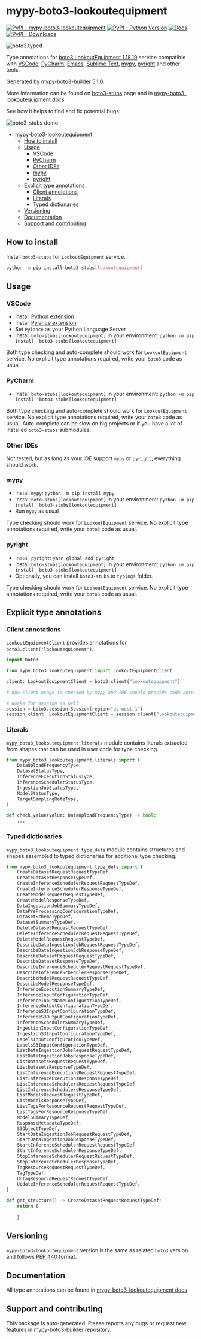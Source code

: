 <a id="mypy-boto3-lookoutequipment"></a>

# mypy-boto3-lookoutequipment

[![PyPI - mypy-boto3-lookoutequipment](https://img.shields.io/pypi/v/mypy-boto3-lookoutequipment.svg?color=blue)](https://pypi.org/project/mypy-boto3-lookoutequipment)
[![PyPI - Python Version](https://img.shields.io/pypi/pyversions/mypy-boto3-lookoutequipment.svg?color=blue)](https://pypi.org/project/mypy-boto3-lookoutequipment)
[![Docs](https://img.shields.io/readthedocs/mypy-boto3-builder.svg?color=blue)](https://mypy-boto3-builder.readthedocs.io/)
[![PyPI - Downloads](https://img.shields.io/pypi/dw/mypy-boto3-lookoutequipment?color=blue)](https://pypistats.org/packages/mypy-boto3-lookoutequipment)

![boto3.typed](https://github.com/vemel/mypy_boto3_builder/raw/master/logo.png)

Type annotations for
[boto3.LookoutEquipment 1.18.19](https://boto3.amazonaws.com/v1/documentation/api/1.18.19/reference/services/lookoutequipment.html#LookoutEquipment)
service compatible with [VSCode](https://code.visualstudio.com/),
[PyCharm](https://www.jetbrains.com/pycharm/),
[Emacs](https://www.gnu.org/software/emacs/),
[Sublime Text](https://www.sublimetext.com/),
[mypy](https://github.com/python/mypy),
[pyright](https://github.com/microsoft/pyright) and other tools.

Generated by
[mypy-boto3-builder 5.1.0](https://github.com/vemel/mypy_boto3_builder).

More information can be found on
[boto3-stubs](https://pypi.org/project/boto3-stubs/) page and in
[mypy-boto3-lookoutequipment docs](https://vemel.github.io/boto3_stubs_docs/mypy_boto3_lookoutequipment/)

See how it helps to find and fix potential bugs:

![boto3-stubs demo](https://github.com/vemel/mypy_boto3_builder/raw/master/demo.gif)

- [mypy-boto3-lookoutequipment](#mypy-boto3-lookoutequipment)
  - [How to install](#how-to-install)
  - [Usage](#usage)
    - [VSCode](#vscode)
    - [PyCharm](#pycharm)
    - [Other IDEs](#other-ides)
    - [mypy](#mypy)
    - [pyright](#pyright)
  - [Explicit type annotations](#explicit-type-annotations)
    - [Client annotations](#client-annotations)
    - [Literals](#literals)
    - [Typed dictionaries](#typed-dictionaries)
  - [Versioning](#versioning)
  - [Documentation](#documentation)
  - [Support and contributing](#support-and-contributing)

<a id="how-to-install"></a>

## How to install

Install `boto3-stubs` for `LookoutEquipment` service.

```bash
python -m pip install boto3-stubs[lookoutequipment]
```

<a id="usage"></a>

## Usage

<a id="vscode"></a>

### VSCode

- Install
  [Python extension](https://marketplace.visualstudio.com/items?itemName=ms-python.python)
- Install
  [Pylance extension](https://marketplace.visualstudio.com/items?itemName=ms-python.vscode-pylance)
- Set `Pylance` as your Python Language Server
- Install `boto-stubs[lookoutequipment]` in your environment:
  `python -m pip install 'boto3-stubs[lookoutequipment]'`

Both type checking and auto-complete should work for `LookoutEquipment`
service. No explicit type annotations required, write your `boto3` code as
usual.

<a id="pycharm"></a>

### PyCharm

- Install `boto-stubs[lookoutequipment]` in your environment:
  `python -m pip install 'boto3-stubs[lookoutequipment]'`

Both type checking and auto-complete should work for `LookoutEquipment`
service. No explicit type annotations required, write your `boto3` code as
usual. Auto-complete can be slow on big projects or if you have a lot of
installed `boto3-stubs` submodules.

<a id="other-ides"></a>

### Other IDEs

Not tested, but as long as your IDE support `mypy` or `pyright`, everything
should work.

<a id="mypy"></a>

### mypy

- Install `mypy`: `python -m pip install mypy`
- Install `boto-stubs[lookoutequipment]` in your environment:
  `python -m pip install 'boto3-stubs[lookoutequipment]'`
- Run `mypy` as usual

Type checking should work for `LookoutEquipment` service. No explicit type
annotations required, write your `boto3` code as usual.

<a id="pyright"></a>

### pyright

- Install `pyright`: `yarn global add pyright`
- Install `boto-stubs[lookoutequipment]` in your environment:
  `python -m pip install 'boto3-stubs[lookoutequipment]'`
- Optionally, you can install `boto3-stubs` to `typings` folder.

Type checking should work for `LookoutEquipment` service. No explicit type
annotations required, write your `boto3` code as usual.

<a id="explicit-type-annotations"></a>

## Explicit type annotations

<a id="client-annotations"></a>

### Client annotations

`LookoutEquipmentClient` provides annotations for
`boto3.client("lookoutequipment")`.

```python
import boto3

from mypy_boto3_lookoutequipment import LookoutEquipmentClient

client: LookoutEquipmentClient = boto3.client("lookoutequipment")

# now client usage is checked by mypy and IDE should provide code auto-complete

# works for session as well
session = boto3.session.Session(region="us-west-1")
session_client: LookoutEquipmentClient = session.client("lookoutequipment")
```

<a id="literals"></a>

### Literals

`mypy_boto3_lookoutequipment.literals` module contains literals extracted from
shapes that can be used in user code for type checking.

```python
from mypy_boto3_lookoutequipment.literals import (
    DataUploadFrequencyType,
    DatasetStatusType,
    InferenceExecutionStatusType,
    InferenceSchedulerStatusType,
    IngestionJobStatusType,
    ModelStatusType,
    TargetSamplingRateType,
)

def check_value(value: DataUploadFrequencyType) -> bool:
    ...
```

<a id="typed-dictionaries"></a>

### Typed dictionaries

`mypy_boto3_lookoutequipment.type_defs` module contains structures and shapes
assembled to typed dictionaries for additional type checking.

```python
from mypy_boto3_lookoutequipment.type_defs import (
    CreateDatasetRequestRequestTypeDef,
    CreateDatasetResponseTypeDef,
    CreateInferenceSchedulerRequestRequestTypeDef,
    CreateInferenceSchedulerResponseTypeDef,
    CreateModelRequestRequestTypeDef,
    CreateModelResponseTypeDef,
    DataIngestionJobSummaryTypeDef,
    DataPreProcessingConfigurationTypeDef,
    DatasetSchemaTypeDef,
    DatasetSummaryTypeDef,
    DeleteDatasetRequestRequestTypeDef,
    DeleteInferenceSchedulerRequestRequestTypeDef,
    DeleteModelRequestRequestTypeDef,
    DescribeDataIngestionJobRequestRequestTypeDef,
    DescribeDataIngestionJobResponseTypeDef,
    DescribeDatasetRequestRequestTypeDef,
    DescribeDatasetResponseTypeDef,
    DescribeInferenceSchedulerRequestRequestTypeDef,
    DescribeInferenceSchedulerResponseTypeDef,
    DescribeModelRequestRequestTypeDef,
    DescribeModelResponseTypeDef,
    InferenceExecutionSummaryTypeDef,
    InferenceInputConfigurationTypeDef,
    InferenceInputNameConfigurationTypeDef,
    InferenceOutputConfigurationTypeDef,
    InferenceS3InputConfigurationTypeDef,
    InferenceS3OutputConfigurationTypeDef,
    InferenceSchedulerSummaryTypeDef,
    IngestionInputConfigurationTypeDef,
    IngestionS3InputConfigurationTypeDef,
    LabelsInputConfigurationTypeDef,
    LabelsS3InputConfigurationTypeDef,
    ListDataIngestionJobsRequestRequestTypeDef,
    ListDataIngestionJobsResponseTypeDef,
    ListDatasetsRequestRequestTypeDef,
    ListDatasetsResponseTypeDef,
    ListInferenceExecutionsRequestRequestTypeDef,
    ListInferenceExecutionsResponseTypeDef,
    ListInferenceSchedulersRequestRequestTypeDef,
    ListInferenceSchedulersResponseTypeDef,
    ListModelsRequestRequestTypeDef,
    ListModelsResponseTypeDef,
    ListTagsForResourceRequestRequestTypeDef,
    ListTagsForResourceResponseTypeDef,
    ModelSummaryTypeDef,
    ResponseMetadataTypeDef,
    S3ObjectTypeDef,
    StartDataIngestionJobRequestRequestTypeDef,
    StartDataIngestionJobResponseTypeDef,
    StartInferenceSchedulerRequestRequestTypeDef,
    StartInferenceSchedulerResponseTypeDef,
    StopInferenceSchedulerRequestRequestTypeDef,
    StopInferenceSchedulerResponseTypeDef,
    TagResourceRequestRequestTypeDef,
    TagTypeDef,
    UntagResourceRequestRequestTypeDef,
    UpdateInferenceSchedulerRequestRequestTypeDef,
)

def get_structure() -> CreateDatasetRequestRequestTypeDef:
    return {
      ...
    }
```

<a id="versioning"></a>

## Versioning

`mypy-boto3-lookoutequipment` version is the same as related `boto3` version
and follows [PEP 440](https://www.python.org/dev/peps/pep-0440/) format.

<a id="documentation"></a>

## Documentation

All type annotations can be found in
[mypy-boto3-lookoutequipment docs](https://vemel.github.io/boto3_stubs_docs/mypy_boto3_lookoutequipment/)

<a id="support-and-contributing"></a>

## Support and contributing

This package is auto-generated. Please reports any bugs or request new features
in [mypy-boto3-builder](https://github.com/vemel/mypy_boto3_builder/issues/)
repository.

